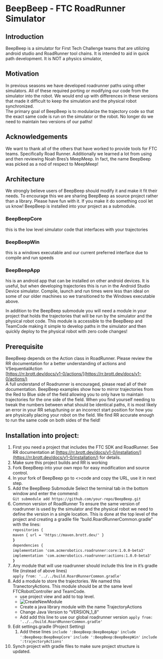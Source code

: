 # **BeepBeep \- FTC RoadRunner Simulator**

## Introduction

BeepBeep is a simulator for First Tech Challenge teams that are utilizing android studio and RoadRunner tool chains.  It is intended to aid in quick path development.  It is NOT a physics simulator,

## Motivation

In previous seasons we have developed roadrunner paths using other simulators.  All of these required  porting or modifying our code from the simulator into the robot.   We would end up with differences in these versions that made it difficult to keep the simulation and the physical robot synchronized.    
The primary goal of BeepBeep is to modularize the trajectory code so that the exact same code is run on the simulator or the robot.  No longer do we need to maintain two versions of our paths\!

## Acknowledgements

We want to thank all of the others that have worked to provide tools for FTC teams.  Specifically Road Runner.  Additionally we learned a lot from using and then reviewing Noah Bres’s MeepMeep.  In fact, the name BeepBeep was picked as a nod of respect to MeepMeep\!

## Architecture

We strongly believe users of BeepBeep should modify it and make it fit their needs.  To encourage this we are sharing BeepBeep as source project rather than a library.  Please have fun with it. If you make it do something cool let us know\!    BeepBeep is installed into your project as a submodule.

### BeepBeepCore

this is the low level simulator code that interfaces with your trajectories

### BeepBeepWin

this is a windows executable and our current preferred interface due to compile and run speeds

### BeepBeepApp

his is an android app that can be installed on other android devices.  It is useful, but when developing trajectories this is run in the Android Studio Device simulator.  Compile, launch and run times were less than ideal on some of our older machines so we transitioned to the Windows executable above.

In addition to the BeepBeep submodule you will need a module in your project that holds the trajectories that will be run by the simulator and the physical robot code.  This module is accessible to the BeepBeep and TeamCode making it simple to develop paths in the simulator and then quickly deploy to the physical robot with zero code changes\!

## Prerequisite

BeepBeep depends on the Action class in RoadRunner.  Please review the RR documentation for a better understanding of actions and VSequentialAction  
[https://rr.brott.dev/docs/v1-0/actions/](https://rr.brott.dev/docs/v1-0/actions/)   
A full understand of Roadrunner is encouraged, please read all of their documentation.  BeepBeep examples show how to mirror trajectories from the Red to Blue side of the field allowing you to only have to maintain trajectories for the one side of the field.  When you find yourself needing to tweak the numbers between what should be identical paths, it is most likely an error in your RR setup/tuning or an incorrect start position for how you are physically placing your robot on the field.  We find RR accurate enough to run the same code on both sides of the field\!


## Installation into project:

1) First you need a project that includes the FTC SDK and RoadRunner. See RR documentation at  [https://rr.brott.dev/docs/v1-0/installation/](https://rr.brott.dev/docs/v1-0/installation/) for details.
2) Make sure this project builds and RR is working
3) Fork BeepBeep into your own repo for easy modification and source control.
4) In your fork of BeepBeep go to \<\>code and copy the URL, use it in next step.
5) Add the BeepBeep Submodule Select the terminal tab in the bottom window and enter the commend:   
   `Git submodule add https://github.com/your-repo/BeepBeep.git`
6) Common version of RoadRunner  To ensure the same version of roadrunner is used by the simulator and the physical robot we need to define the version in a single location.  This is done at the top level of the project and creating a gradile file “build.RoardRunnerCommon.gradle” with the lines:  
   `repositories {`  
   `maven { url = 'https://maven.brott.dev/' }`  
   **`}`**  
   `dependencies {`  
   `implementation 'com.acmerobotics.roadrunner:core:1.0.0-beta3'`  
   `implementation 'com.acmerobotics.roadrunner:actions:1.0.0-beta3'`  
   **`}`**
7) Any module that will use roadrunner should include this line in it’s gradle file (instead of above lines)  
   `apply from: '../../build.RoardRunnerCommon.gradle'`
8) Add a module to store the trajectories.  We named this TranectoryActions.  This module should be at the same level FTCRobotController and TeamCode.
   * use project view and add to top level.
   * ![CreateNewModule](https://github.com/user-attachments/assets/ce6dc3df-2305-40b9-86fd-20d44e159ab0)
   * Create a java library module with the name TrajectoryActions
   * Change Java Version to “VERSION\_1\_8”
   * Add add this line to use our global roadrunner version
     `apply from: '../../build.RoardRunnerCommon.gradle'`
9) Edit settings.gradle (Project Setting)
    1) Add these  lines
       `include ':BeepBeep:BeepBeepApp'`
       `include ':BeepBeep:BeepBeepCore'`
       `include ':BeepBeep:BeepBeepWin'`
       `include ':trajectoryActions'`
10) Synch project with gradle files to make sure project structure is updated.